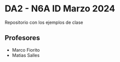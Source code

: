 # DA2 - N6A ID Marzo 2024

Repositorio con los ejemplos de clase

## Profesores

- Marco Fiorito
- Matias Salles


